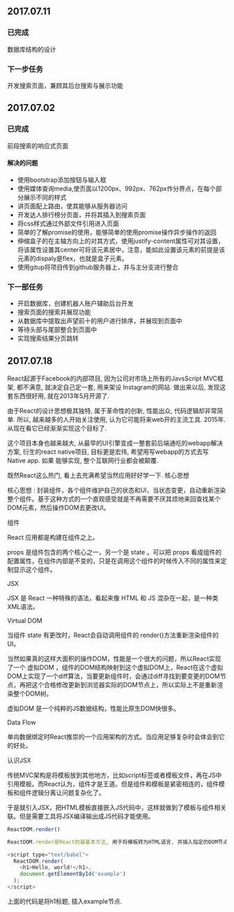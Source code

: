 ## 2017.07.11
### 已完成  
数据库结构的设计
### 下一步任务  
开发搜索页面，兼顾其后台搜索与展示功能
## 2017.07.02
### 已完成
前段搜索的响应式页面
#### 解决的问题
* 使用bootstrap添加按钮与输入框
* 使用媒体查询media,使页面以1200px、992px、762px作分界点，在每个部分展示不同的样式
* 讲页面配上路由，使其能够从服务器访问
* 开发达人排行榜分页面，并将其插入到搜索页面
* 将css样式通过外部文件引用进入页面
* 简单的了解promise的使用，能够简单的使用promise操作异步操作的返回
* 伸缩盒子的在主轴方向上的对其方式，使用justify-content属性可对其设置，将该属性设置其center可将该元素居中，注意，能如此设置该元素的前提是该元素的dispaly是flex，也就是盒子元素。
* 使用gitup将项目传到github服务器上，并与主分支进行整合
### 下一部任务
* 开启数据库，创建机器人账户辅助后台开发
* 搜索页面的搜索并展现功能
* 从数据库中提取出声望前十的用户进行排序，并展现到页面中
* 等待头部与尾部整合到页面中
* 实现搜索结果分页跳转
## 2017.07.18

React起源于Facebook的内部项目, 因为公司对市场上所有的JavsScript MVC框架, 都不满意, 就决定自己定一套, 用来架设 Instagram的网站. 做出来以后, 发现这套东西很好用, 就在2013年5月开源了.

由于React的设计思想极其独特, 属于革命性的创新, 性能出众, 代码逻辑却非常简单. 所以, 越来越多的人开始关注使用, 认为它可能将来web开的主流工具. 2015年. 从现在看它已经渐渐实现这个目标了.

这个项目本身也越来越大, 从最早的UI引擎变成一整套前后端通吃的webapp解决方案, 衍生的react native项目, 目标更是宏伟, 希望用写webapp的方式去写Native app. 如果 能够实现, 整个互联网行业都会被颠覆.

既然React这么热门, 看上去充满希望当然应用好好学一下.
核心思想

核心思想 : 封装组件，各个组件维护自己的状态和UI，当状态变更，自动重新渲染整个组件。基于这种方式的一个直观感受就是不再需要不厌其烦地来回查找某个DOM元素，然后操作DOM去更改UI。

组件

React 应用都是构建在组件之上。

props 是组件包含的两个核心之一，另一个是 state 。可以把 props 看成组件的配置属性，在组件内部是不变的，只是在调用这个组件的时候传入不同的属性来定制显示这个组件。

JSX

JSX 是 React 一种特殊的语法，看起来像 HTML 和 JS 混杂在一起，是一种类XML语法。

Virtual DOM

当组件 state 有更改时，React会自动调用组件的 render()方法重新渲染组件的UI。

当然如果真的这样大面积的操作DOM，性能是一个很大的问题，所以React实现了一个 虚拟DOM ，组件的DOM结构映射到这个虚拟DOM上，React在这个虚拟DOM上实现了一个diff算法，当要更新组件时，会通过diff寻找到要变更的DOM节点，再把这个合格修改更新到浏览器实际的DOM节点上，所以实际上不是重新渲染整个DOM树。

虚拟DOM 是一个纯粹的JS数据结构，性能比原生DOM快很多。

Data Flow

单向数据绑定时React推崇的一个应用架构的方式。当应用足够复杂时会体会到它的好处。

认识JSX

传统MVC架构是将模板放到其他地方，比如script标签或者模板文件，再在JS中引用模板。而React认为，组件才是王道。但是组件和模板是紧密相连的，组件模板和组件逻辑分离让问题复杂化了。

于是就引入JSX，把HTML模板直接嵌入JS代码中，这样就做到了模板与组件相关联。但是需要工具将JSX编译输出成JS代码才能使用。
```js
ReactDOM.render()

ReactDOM.render是React的最基本方法, 用于将模板转为HTML语言, 并插入指定的DOM节点.

<script type="text/babel">
  ReactDOM.render(
    <h1>Hello, world!</h1>,
    document.getElementById('example')
  );
</script>
```
上面的代码是将h1标题, 插入example节点.
